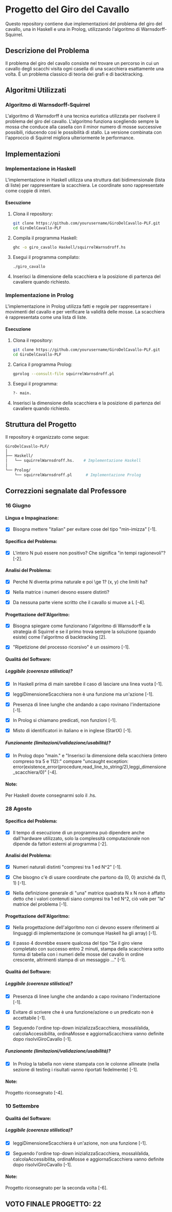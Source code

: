 # Progetto del Giro del Cavallo

Questo repository contiene due implementazioni del problema del giro del cavallo, una in Haskell e una in Prolog, utilizzando l'algoritmo di Warnsdorff-Squirrel.

## Descrizione del Problema

Il problema del giro del cavallo consiste nel trovare un percorso in cui un cavallo degli scacchi visita ogni casella di una scacchiera esattamente una volta. È un problema classico di teoria dei grafi e di backtracking.

## Algoritmi Utilizzati

### Algoritmo di Warnsdorff-Squirrel

L'algoritmo di Warnsdorff è una tecnica euristica utilizzata per risolvere il problema del giro del cavallo. L'algoritmo funziona scegliendo sempre la mossa che conduce alla casella con il minor numero di mosse successive possibili, riducendo così le possibilità di stallo. La versione combinata con l'approccio di Squirrel migliora ulteriormente le performance.

## Implementazioni

### Implementazione in Haskell

L'implementazione in Haskell utilizza una struttura dati bidimensionale (lista di liste) per rappresentare la scacchiera. Le coordinate sono rappresentate come coppie di interi.

#### Esecuzione

1. Clona il repository:
   ```bash
   git clone https://github.com/yourusername/GiroDelCavallo-PLF.git
   cd GiroDelCavallo-PLF
   ```
2. Compila il programma Haskell:
   ```bash
   ghc -o giro_cavallo Haskell/squirrelWarnsdroff.hs
   ```
3. Esegui il programma compilato:
   ```bash
   ./giro_cavallo
   ```
4. Inserisci la dimensione della scacchiera e la posizione di partenza del cavaliere quando richiesto.

### Implementazione in Prolog

L'implementazione in Prolog utilizza fatti e regole per rappresentare i movimenti del cavallo e per verificare la validità delle mosse. La scacchiera è rappresentata come una lista di liste.


#### Esecuzione

1. Clona il repository:
   ```bash
   git clone https://github.com/yourusername/GiroDelCavallo-PLF.git
   cd GiroDelCavallo-PLF
   ```
2. Carica il programma Prolog:
   ```bash
   gprolog --consult-file squirrelWarnsdroff.pl
   ```
3. Esegui il programma:
   ```bash
   ?- main.
   ```
4. Inserisci la dimensione della scacchiera e la posizione di partenza del cavaliere quando richiesto.

## Struttura del Progetto

Il repository è organizzato come segue:

```bash
GiroDelCavallo-PLF/
│
├── Haskell/
│   └── squirrelWarnsdroff.hs.    # Implementazione Haskell
│
└── Prolog/
    └── squirrelWarnsdroff.pl      # Implementazione Prolog
```

## Correzzioni segnalate dal Professore 
### 16 Giugno
#### Lingua e Impaginazione:

- [X] Bisogna mettere "italian" per evitare cose del tipo "min-imizza" [-1].

#### Specifica del Problema:

- [X] L'intero N può essere non positivo? Che significa "in tempi ragionevoli"? [-2].

#### Analisi del Problema:

- [X] Perché N diventa prima naturale e poi \ge 1? (x, y) che limiti ha?

- [X] Nella matrice i numeri devono essere distinti?

- [X] Da nessuna parte viene scritto che il cavallo si muove a L [-4].

#### Progettazione dell'Algoritmo:

- [X] Bisogna spiegare come funzionano l'algoritmo di Warnsdorff
e la strategia di Squirrel e se il primo trova sempre
la soluzione (quando esiste) come l'algoritmo di backtracking [2].

- [X] "Ripetizione del processo ricorsivo" è un ossimoro [-1].

#### Qualitá del Software:
##### Leggibile (coerenza stilistica)?
- [X] In Haskell prima di main sarebbe il caso di lasciare una linea vuota [-1].

- [X] leggiDimensioneScacchiera non è una funzione ma un'azione [-1].

- [X] Presenza di linee lunghe che andando a capo rovinano l'indentazione [-1].

- [X] In Prolog si chiamano predicati, non funzioni [-1].

- [X] Misto di identificatori in italiano e in inglese (StartX) [-1].


##### Funzionante (limitazioni/validazione/usabilità)?
- [X] In Prolog dopo "main." e "Inserisci la dimensione della scacchiera (intero compreso tra 5 e 112):" compare
"uncaught exception: error(existence_error(procedure,read_line_to_string/2),leggi_dimensione_scacchiera/0)"
[-4].

#### Note:
Per Haskell dovete consegnarmi solo il .hs.

### 28 Agosto
#### Specifica del Problema:

- [X] Il tempo di esecuzione di un programma può dipendere anche dall'hardware utilizzato, solo la complessità computazionale non dipende da fattori esterni al programma [-2].
#### Analisi del Problema:

- [X] Numeri naturali distinti "compresi tra 1 ed N^2" [-1].

- [X] Che bisogno c'è di usare coordinate che partono da (0, 0) anziché da (1, 1) [-1].

- [X] Nella definizione generale di "una" matrice quadrata N x N non è affatto detto che i valori contenuti siano compresi tra 1 ed N^2, ciò vale per "la" matrice del problema [-1].

#### Progettazione dell'Algoritmo:

- [X] Nella progettazione dell'algoritmo non ci devono essere riferimenti ai linguaggi di implementazione (e comunque Haskell ha gli array) [-1].

- [X] Il passo 4 dovrebbe essere qualcosa del tipo "Se il giro viene completato con successo entro 2 minuti,
stampa della scacchiera sotto forma di tabella con i numeri delle mosse del cavallo in ordine crescente,
altrimenti stampa di un messaggio ..." [-1].

#### Qualitá del Software:
##### Leggibile (coerenza stilistica)?
- [X] Presenza di linee lunghe che andando a capo rovinano l'indentazione [-1].

- [X] Evitare di scrivere che è una funzione/azione o un predicato non è accettabile [-1].

- [X] Seguendo l'ordine top-down inizializzaScacchiera, mossaValida, calcolaAccessibilita, ordinaMosse e aggiornaScacchiera vanno definite dopo risolviGiroCavallo [-1].


##### Funzionante (limitazioni/validazione/usabilità)?
- [X] In Prolog la tabella non viene stampata con le colonne allineate  (nella sezione di testing i risultati vanno riportati fedelmente) [-1].

#### Note:
Progetto riconsegnato [-4].

### 10 Settembre
#### Qualitá del Software:
##### Leggibile (coerenza stilistica)?
- [X]  leggiDimensioneScacchiera è un'azione, non una funzione [-1].

- [X]  Seguendo l'ordine top-down inizializzaScacchiera, mossaValida, calcolaAccessibilita, ordinaMosse e aggiornaScacchiera vanno definite dopo risolviGiroCavallo [-1].


#### Note:
Progetto riconsegnato per la seconda volta [-6].

## VOTO FINALE PROGETTO: 22
